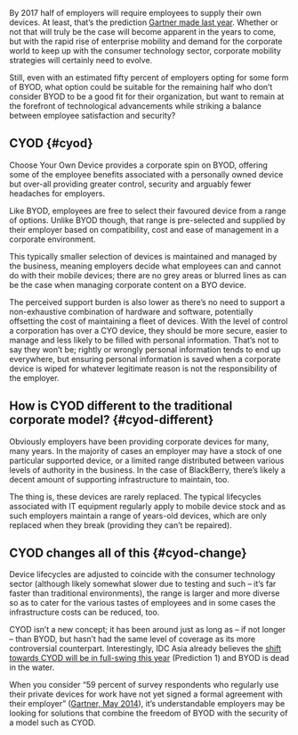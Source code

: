 <!---
title: "Is CYOD the answer to the BYOD headache?"
date: "2014-09-17"
categories:
  - "enterprise"
  - "opinion"
tags:
  - "byod"
  - "cyod"
  - "enterprise"
  - "gartner"
  - "idc"
  - "mobile"
--->

By 2017 half of employers will require employees to supply their own devices. At least, that’s the prediction [Gartner made last year](http://www.gartner.com/newsroom/id/2466615). Whether or not that will truly be the case will become apparent in the years to come, but with the rapid rise of enterprise mobility and demand for the corporate world to keep up with the consumer technology sector, corporate mobility strategies will certainly need to evolve.

Still, even with an estimated fifty percent of employers opting for some form of BYOD, what option could be suitable for the remaining half who don’t consider BYOD to be a good fit for their organization, but want to remain at the forefront of technological advancements while striking a balance between employee satisfaction and security?

## CYOD {#cyod}

Choose Your Own Device provides a corporate spin on BYOD, offering some of the employee benefits associated with a personally owned device but over-all providing greater control, security and arguably fewer headaches for employers.

Like BYOD, employees are free to select their favoured device from a range of options. Unlike BYOD though, that range is pre-selected and supplied by their employer based on compatibility, cost and ease of management in a corporate environment.

This typically smaller selection of devices is maintained and managed by the business, meaning employers decide what employees can and cannot do with their mobile devices; there are no grey areas or blurred lines as can be the case when managing corporate content on a BYO device.

The perceived support burden is also lower as there’s no need to support a non-exhaustive combination of hardware and software, potentially offsetting the cost of maintaining a fleet of devices. With the level of control a corporation has over a CYO device, they should be more secure, easier to manage and less likely to be filled with personal information. That’s not to say they won’t be; rightly or wrongly personal information tends to end up everywhere, but ensuring personal information is saved when a corporate device is wiped for whatever legitimate reason is not the responsibility of the employer.

## How is CYOD different to the traditional corporate model? {#cyod-different}

Obviously employers have been providing corporate devices for many, many years. In the majority of cases an employer may have a stock of one particular supported device, or a limited range distributed between various levels of authority in the business. In the case of BlackBerry, there’s likely a decent amount of supporting infrastructure to maintain, too.

The thing is, these devices are rarely replaced. The typical lifecycles associated with IT equipment regularly apply to mobile device stock and as such employers maintain a range of years-old devices, which are only replaced when they break (providing they can’t be repaired).

## CYOD changes all of this {#cyod-change}

Device lifecycles are adjusted to coincide with the consumer technology sector (although likely somewhat slower due to testing and such – it’s far faster than traditional environments), the range is larger and more diverse so as to cater for the various tastes of employees and in some cases the infrastructure costs can be reduced, too.

CYOD isn’t a new concept; it has been around just as long as – if not longer – than BYOD, but hasn’t had the same level of coverage as its more controversial counterpart. Interestingly, IDC Asia already believes the [shift towards CYOD will be in full-swing this year](http://www.idc.com/getdoc.jsp?containerId=prSG24513913) (Prediction 1) and BYOD is dead in the water.

When you consider “59 percent of survey respondents who regularly use their private devices for work have not yet signed a formal agreement with their employer” ([Gartner, May 2014](http://www.gartner.com/newsroom/id/2739617)), it’s understandable employers may be looking for solutions that combine the freedom of BYOD with the security of a model such as CYOD.

